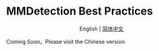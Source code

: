 # MMDetection Best Practices

<div align="center">

English | [简体中文](README_zh-CN.md)

</div>


Coming Soon，Please visit the Chinese version.